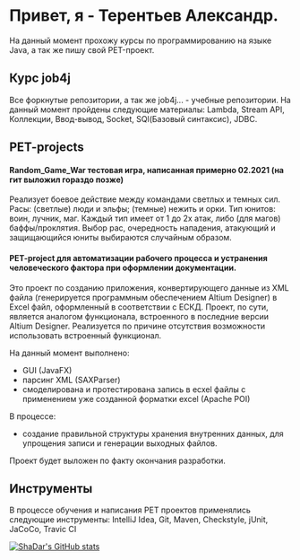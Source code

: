 # Привет, я -  Терентьев Александр.

На данный момент прохожу курсы по программированию на языке Java, а так же пишу свой PET-проект.
## Курс job4j
Все форкнутые репозитории, а так же job4j... - учебные репозитории.
На данный момент пройдены следующие материалы: Lambda, Stream API, Коллекции, Ввод-вывод, Socket, SQl(Базовый синтаксис), JDBC.

## PET-projects
#### Random_Game_War тестовая игра, написанная примерно 02.2021 (на гит выложил гораздо позже)
Реализует боевое действие между командами светлых и темных сил.
Расы: (светлые) люди и эльфы; (темные) нежить и орки.
Тип юнитов: воин, лучник, маг. Каждый тип имеет от 1 до 2х атак, либо (для магов) баффы/проклятия.
Выбор рас, очередность нападения, атакующий и защищающийся юниты выбираются случайным образом.


#### PET-project для автоматизации рабочего процесса и устранения человеческого фактора при оформлении документации.
Это проект по созданию приложения, конвертирующего данные из XML файла (генерируется программным обеспечением Altium Designer) в Excel файл, оформленный в соответствии с ЕСКД.
Проект, по сути, является аналогом функционала, встроенного в последние версии Altium Designer. Реализуется по причине отсутствия возможности использовать встроенный функционал.

На данный момент выполнено:
* GUI (JavaFX)
* парсинг XML (SAXParser)
* смоделирована и протестирована запись в ecxel файлы с применением уже созданной форматки excel (Apache POI)

В процессе: 
* создание правильной структуры хранения внутренних данных, для упрощения записи и генерации выходных файлов.

Проект будет выложен по факту окончания разработки.

## Инструменты
В процессе обучения и написания PET проектов применялись следующие инструменты:
IntelliJ Idea, Git, Maven, Сheckstyle, jUnit, JaCoCo, Travic CI

[![ShaDar's GitHub stats](https://github-readme-stats.vercel.app/api?username=ShaDar-ru)](https://github.com/ShaDar-ru/github-readme-stats)
